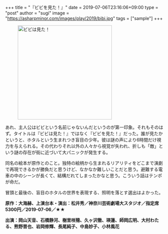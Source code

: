 +++
title = "『ビビを見た！』"
date = 2019-07-06T23:16:06+09:00
type = "post"
author = "sugi"
image = "https://asharpminor.com/images/play/2019/bibi.jpg"
tags = ["sample"]
+++
<figure class="alignleft"><img src="/images/play/2019/bibi.jpg" alt="ビビは見た！" style="width: 300px !important;"></figure>

あれ、主人公はビビという名前じゃないんだというのが第一印象。それもそのはず。タイトルは『ビビは見た！』ではなく『ビビを見た！』だった。誰が見たかというと、ホタルという生まれつき盲目の少年。彼は謎の声により6時間だけ視力を与えられる。その代わりそれ以外の人々から視覚が失われ、折しも「敵」という謎の存在が街に近づいて大パニックが発生する。

同名の絵本が原作とのこと。独特の絵柄から生まれるリアリティをどこまで演劇で再現できるかが勝負だと思うけど、なかなか難しいことだと思う。避難する電車の中のシーンが長くて、結構だれてしまったかなと思う。こういう話はテンポが命だ。

冒頭と最後の、盲目のホタルの世界を表現する、照明を落とす選出はよかった。

**原作：大海赫、上演台本・演出：松井秀／神奈川芸術劇場大スタジオ／指定席5300円／2019-07-06／★★**

**出演：岡山天音、石橋静河、樹里咲穂、久ヶ沢徹、瑛蓮、師岡広明、大村わたる、熊野晋也、岩岡修輝、長尾純子、中島妙子、小林風花**

